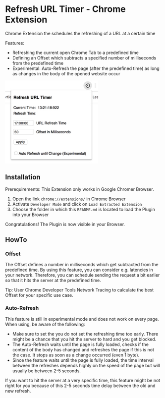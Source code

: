 # Refresh URL Timer - Chrome Extension
Chrome Extension the schedules the refreshing of a URL at a certain time

Features:
* Refreshing the current open Chrome Tab to a predefined time
* Defining an Offset which subtracts a specified number of milliseconds from the predefined time
* Experimental: Auto-Refresh the page (after the predefined time) as long as changes in the body of the opened website occur

![Refresh URL Timer Preview](refresh-url-timer-preview.jpg "Refresh URL Timer Preview")


## Installation
Prerequirements: This Extension only works in Google Chromer Browser.

1. Open the link `chrome://extensions/` in Chrome Browser 
2. Activate `Developer Mode` and click on `Load Extracted Extension`
3. Choose the folder in which this `README.md` is located to load the Plugin into your Browser

Congratulations! The Plugin is now visible in your Browser.

## HowTo

### Offset
The Offset defines a number in milliseconds which get subtracted from the predefined time. By using this feature, you can consider e.g. latencies in your network. Therefore, you can schedule sending the request a bit earlier so that it hits the server at the predefined time.

Tip: User Chrome Developer Tools Network Tracing to calculate the best Offset for your specific use case.

### Auto-Refresh
This feature is still in experimental mode and does not work on every page. When using, be aware of the following:
* Make sure to set the you do not set the refreshing time too early. There might be a chance that you hit the server to hard and you get blocked.
* The Auto-Refresh waits until the page is fully loaded, checks if the content of the body has changed and refreshes the page if this is not the case. It stops as soon as a change occurred (even 1 byte).
* Since the feature waits until the page is fully loaded, the time interval between the refreshes depends highly on the speed of the page but will usually be between 2-5 seconds.

If you want to hit the server at a very specific time, this feature might be not right for you because of this 2-5 seconds time delay between the old and new refresh.